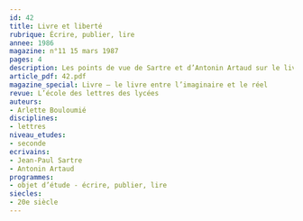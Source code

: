 ```yaml
---
id: 42
title: Livre et liberté
rubrique: Écrire, publier, lire
annee: 1986
magazine: n°11 15 mars 1987
pages: 4
description: Les points de vue de Sartre et d’Antonin Artaud sur le livre…
article_pdf: 42.pdf
magazine_special: Livre – le livre entre l’imaginaire et le réel
revue: L’école des lettres des lycées
auteurs:
- Arlette Bouloumié
disciplines:
- lettres
niveau_etudes:
- seconde
ecrivains:
- Jean-Paul Sartre
- Antonin Artaud
programmes:
- objet d’étude - écrire, publier, lire
siecles:
- 20e siècle
---
```

